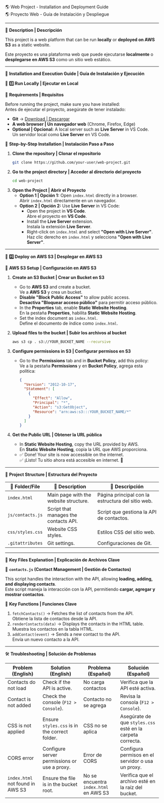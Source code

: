🌎 Web Project - Installation and Deployment Guide  
🌎 Proyecto Web - Guía de Instalación y Despliegue  

---

📖 **Description | Descripción**  

This project is a web platform that can be run **locally** or **deployed on AWS S3** as a static website.  

Este proyecto es una plataforma web que puede ejecutarse **localmente** o **desplegarse en AWS S3** como un sitio web estático.  

---

🚀 **Installation and Execution Guide | Guía de Instalación y Ejecución**  

🔹 **1️⃣ Run Locally | Ejecutar en Local**  

📌 **Requirements | Requisitos**  

Before running the project, make sure you have installed:  
Antes de ejecutar el proyecto, asegúrate de tener instalado:  

- **Git** → [Download | Descargar](https://git-scm.com/downloads)  
- **A web browser | Un navegador web** (Chrome, Firefox, Edge)  
- **Optional | Opcional:** A local server such as **Live Server** in VS Code.  
  Un servidor local como **Live Server** en VS Code.  

📌 **Step-by-Step Installation | Instalación Paso a Paso**  

1. **Clone the repository | Clonar el repositorio**  
   ```sh
   git clone https://github.com/your-user/web-project.git
   ```
2. **Go to the project directory | Acceder al directorio del proyecto**  
   ```sh
   cd web-project
   ```
3. **Open the Project | Abrir el Proyecto**  
   - **Option 1 | Opción 1:** Open `index.html` directly in a browser.  
     Abrir `index.html` directamente en un navegador.  
   - **Option 2 | Opción 2:** Use **Live Server** in VS Code:  
     - Open the project in **VS Code**.  
       Abre el proyecto en **VS Code**.  
     - Install the **Live Server** extension.  
       Instala la extensión **Live Server**.  
     - Right-click on `index.html` and select **"Open with Live Server"**.  
       Haz clic derecho en `index.html` y selecciona **"Open with Live Server"**.  

---

🔹 **2️⃣ Deploy on AWS S3 | Desplegar en AWS S3**  

📌 **AWS S3 Setup | Configuración en AWS S3**  

1. **Create an S3 Bucket | Crear un Bucket en S3**  
   - Go to **AWS S3** and create a bucket.  
     Ve a **AWS S3** y crea un bucket.  
   - **Disable "Block Public Access"** to allow public access.  
     **Desactiva "Bloquear acceso público"** para permitir acceso público.  
   - In the **Properties** tab, enable **Static Website Hosting**.  
     En la pestaña **Properties**, habilita **Static Website Hosting**.  
   - Set the index document as `index.html`.  
     Define el documento de índice como `index.html`.  

2. **Upload files to the bucket | Subir los archivos al bucket**  
   ```sh
   aws s3 cp . s3://YOUR_BUCKET_NAME --recursive
   ```

3. **Configure permissions in S3 | Configurar permisos en S3**  
   - Go to the **Permissions** tab and in **Bucket Policy**, add this policy:  
     Ve a la pestaña **Permissions** y en **Bucket Policy**, agrega esta política:  
     ```json
     {
       "Version": "2012-10-17",
       "Statement": [
         {
           "Effect": "Allow",
           "Principal": "*",
           "Action": "s3:GetObject",
           "Resource": "arn:aws:s3:::YOUR_BUCKET_NAME/*"
         }
       ]
     }
     ```

4. **Get the Public URL | Obtener la URL pública**  
   - In **Static Website Hosting**, copy the URL provided by AWS.  
     En **Static Website Hosting**, copia la URL que AWS proporciona.  
   - ✅ Done! Your site is now accessible on the internet.  
     ✅ ¡Listo! Tu sitio ahora está accesible en internet. 🚀  

---

📁 **Project Structure | Estructura del Proyecto**  

| 📂 Folder/File | 📌 Description | 📌 Descripción |
|---------------|--------------|--------------|
| `index.html` | Main page with the website structure. | Página principal con la estructura del sitio web. |
| `js/contacts.js` | Script that manages the contacts API. | Script que gestiona la API de contactos. |
| `css/styles.css` | Website CSS styles. | Estilos CSS del sitio web. |
| `.gitattributes` | Git settings. | Configuraciones de Git. |

---

📝 **Key Files Explanation | Explicación de Archivos Clave**  

📌 **`contacts.js` (Contact Management | Gestión de Contactos)**  

This script handles the interaction with the API, allowing **loading, adding, and displaying contacts**.  
Este script maneja la interacción con la API, permitiendo **cargar, agregar y mostrar contactos**.  

🔹 **Key Functions | Funciones Clave**  

1. `fetchContacts()` → Fetches the list of contacts from the API.  
   Obtiene la lista de contactos desde la API.  
2. `renderContacts(data)` → Displays the contacts in the HTML table.  
   Muestra los contactos en la tabla HTML.  
3. `addContact(event)` → Sends a new contact to the API.  
   Envía un nuevo contacto a la API.  

---

🛠 **Troubleshooting | Solución de Problemas**  

| **Problem (English)** | **Solution (English)** | **Problema (Español)** | **Solución (Español)** |
|----------------------|----------------------|----------------------|----------------------|
| Contacts do not load | Check if the API is active. | No carga contactos | Verifica que la API esté activa. |
| Contact is not added | Check the console (`F12 > Console`). | Contacto no se agrega | Revisa la consola (`F12 > Console`). |
| CSS is not applied | Ensure `styles.css` is in the correct folder. | CSS no se aplica | Asegúrate de que `styles.css` esté en la carpeta correcta. |
| CORS error | Configure server permissions or use a proxy. | Error de CORS | Configura permisos en el servidor o usa un proxy. |
| `index.html` not found in AWS S3 | Ensure the file is in the bucket root. | No se encuentra `index.html` en AWS S3 | Verifica que el archivo esté en la raíz del bucket. |

